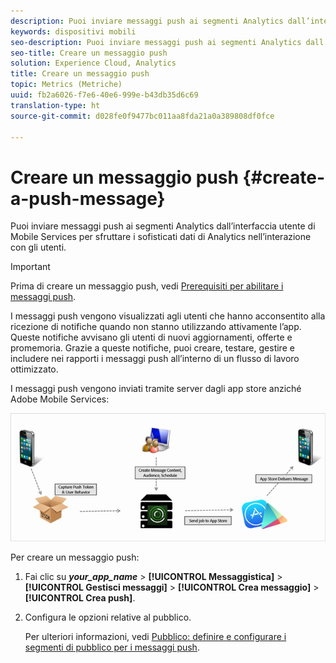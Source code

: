 ```yaml
---
description: Puoi inviare messaggi push ai segmenti Analytics dall’interfaccia utente di Mobile Services per sfruttare i sofisticati dati di Analytics nell’interazione con gli utenti.
keywords: dispositivi mobili
seo-description: Puoi inviare messaggi push ai segmenti Analytics dall’interfaccia utente di Mobile Services per sfruttare i sofisticati dati di Analytics nell’interazione con gli utenti.
seo-title: Creare un messaggio push
solution: Experience Cloud, Analytics
title: Creare un messaggio push
topic: Metrics (Metriche)
uuid: fb2a6026-f7e6-40e6-999e-b43db35d6c69
translation-type: ht
source-git-commit: d028fe0f9477bc011aa8fda21a0a389808df0fce

---
```



# Creare un messaggio push {#create-a-push-message}

Puoi inviare messaggi push ai segmenti Analytics dall’interfaccia utente di Mobile Services per sfruttare i sofisticati dati di Analytics nell’interazione con gli utenti.

>[!IMPORTANT]
>
>Prima di creare un messaggio push, vedi [Prerequisiti per abilitare i messaggi push](/help/using/c-manage-app-settings/c-mob-confg-app/configure-push-messaging/prerequisites-push-messaging.md).

I messaggi push vengono visualizzati agli utenti che hanno acconsentito alla ricezione di notifiche quando non stanno utilizzando attivamente l’app. Queste notifiche avvisano gli utenti di nuovi aggiornamenti, offerte e promemoria. Grazie a queste notifiche, puoi creare, testare, gestire e includere nei rapporti i messaggi push all’interno di un flusso di lavoro ottimizzato.

I messaggi push vengono inviati tramite server dagli app store anziché Adobe Mobile Services:

![](assets/push_message_diagram.png)

Per creare un messaggio push:

1. Fai clic su ***your_app_name*** &gt; **[!UICONTROL Messaggistica]** &gt; **[!UICONTROL Gestisci messaggi]** &gt; **[!UICONTROL Crea messaggio]** &gt; **[!UICONTROL Crea push]**.
1. Configura le opzioni relative al pubblico.

   Per ulteriori informazioni, vedi [Pubblico: definire e configurare i segmenti di pubblico per i messaggi push](/help/using/in-app-messaging/t-create-push-message/c-audience-push-message.md).
